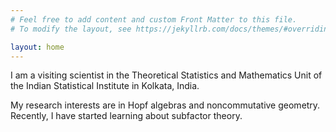```yaml
---
# Feel free to add content and custom Front Matter to this file.
# To modify the layout, see https://jekyllrb.com/docs/themes/#overriding-theme-defaults

layout: home
---
```


I am a visiting scientist in the Theoretical Statistics and Mathematics Unit of the Indian Statistical Institute in Kolkata, India. 

My research interests are in Hopf algebras and noncommutative geometry. Recently, I have started learning about subfactor theory.